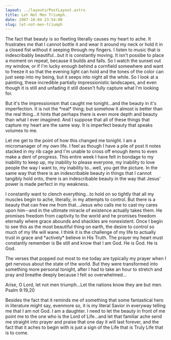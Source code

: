 ```yaml
---
layout: ../layouts/PostLayout.astro
title: Let Not Men Triumph.
date: 2007-10-04 23:54:00
slug: let-not-men-triumph
---
```


The fact that beauty is so fleeting literally causes my heart to ache. It frustrates me that I cannot bottle it and wear it around my neck or hold it in a closed fist without it seeping through my fingers. I listen to music that is indescribably beautiful...but it is constantly moving. It isn't possibe to place a moment on repeat, because it builds and falls. So I watch the sunset out my window, or if I'm lucky enough behind a cornfield somewhere and want to freeze it so that the evening light can hold and the tones of the color can just seep into my being, but it seeps into night all the while. So I look at a painting, these incredible partially impressionistic landscapes, and even though it is still and unfading it still doesn't fully capture what I'm looking for.  
  
But it's the impressionism that caught me tonight...and the beauty in it's imperfection. It is not the \*real\* thing; but somehow it almost is better than the real thing...it hints that perhaps there is even more depth and beauty than what I ever imagined. And I suppose that all of these things that capture my heart are the same way. It is imperfect beauty that speaks volumes to me.  
  
Let me get to the point of how this changed me tonight. I am a micromanager of my own life. I feel as though I have a pile of post it notes stacked in my rib cage and I'm unable to cross off enough items to even make a dent of progress. This entire week I have felt in bondage to my inability to keep up, my inability to please everyone, my inability to love people the way I want to, my inability to...well, you get the picture. In the same way that there is an indescribable beauty in things that I cannot tangibly hold onto, there is an indescribable beauty in the way that Jesus' power is made perfect in my weakness.  
  
I constantly want to clench everything...to hold on so tightly that all my muscles begin to ache, literally, in my attempts to control. But there is a beauty that can free me from that...Jesus who calls me to cast my cares upon him--and in the ultimate miracle of existence actually takes them. He promises freedom from captivity to the world and he promises freedom eternally where grace abounds and shackles are nonexistent. Once I begin to see this as the most beautiful thing on earth, the desire to control so much of my life will wane. I think it is the challenge of my life to actually trust in grace and \*actively\* believe in His Truth. The prayer my heart must constantly remember is Be still and know that I am God. He is God. He is God.  
  
The verses that popped out most to me today are typically my prayer when I get nervous about the state of the world. But they were transformed into something more personal tonight, after I had to take an hour to stretch and pray and breathe deeply because I felt so overwhelmed...  
  
Arise, O Lord, let not men triumph...Let the nations know they are but men. Psalm 9:19,20  
  
Besides the fact that it reminds me of something that some fantastical hero in literature might say, evenmore so, it is my literal Savior in everyway telling me that I am not God. I am a daughter. I need to let the beauty in front of me point me to the one who is the Lord of Life...and let that familiar ache send me straight into prayer and praise that one day it will last forever, and the fact that it aches to begin with is just a sign of the Life that is Truly Life that is to come.